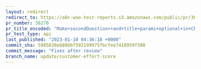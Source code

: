 ```yaml
---
layout: redirect
redirect_to: https://a8c-woo-test-reports.s3.amazonaws.com/public/pr/36270/api/index.html
pr_number: 36270
pr_title_encoded: "Make+secondQuestion++and+title+params+optional+in+CES+Prompt"
pr_test_type: api
last_published: "2023-01-10 04:36:18 +0000"
commit_sha: 5985838eb886bf592199975fbcfee7410959f300
commit_message: "Fixes after review"
branch_name: update/customer-effort-score
---
```

